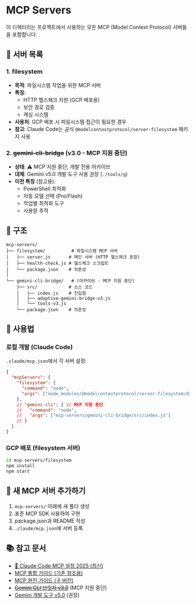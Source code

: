 # MCP Servers

이 디렉터리는 프로젝트에서 사용하는 모든 MCP (Model Context Protocol) 서버들을 포함합니다.

## 📁 서버 목록

### 1. **filesystem** 
- **목적**: 파일시스템 작업을 위한 MCP 서버
- **특징**: 
  - HTTP 헬스체크 지원 (GCP 배포용)
  - 보안 경로 검증
  - 캐싱 시스템
- **사용처**: GCP 배포 시 파일시스템 접근이 필요한 경우
- **참고**: Claude Code는 공식 `@modelcontextprotocol/server-filesystem` 패키지 사용

### 2. ~~**gemini-cli-bridge**~~ (v3.0 - MCP 지원 중단)
- **상태**: ⚠️ MCP 지원 중단, 개발 전용 아카이브
- **대체**: Gemini v5.0 개발 도구 사용 권장 (`./tools/g`)
- **이전 특징** (참고용):
  - PowerShell 최적화
  - 자동 모델 선택 (Pro/Flash)
  - 작업별 최적화 도구
  - 사용량 추적

## 🔧 구조

```
mcp-servers/
├── filesystem/          # 파일시스템 MCP 서버
│   ├── server.js       # 메인 서버 (HTTP 헬스체크 포함)
│   ├── health-check.js # 헬스체크 스크립트
│   └── package.json    # 의존성
│
└── gemini-cli-bridge/   # (아카이브 - MCP 지원 중단)
    ├── src/            # 소스 코드
    │   ├── index.js    # 진입점
    │   ├── adaptive-gemini-bridge-v3.js
    │   └── tools-v3.js
    └── package.json    # 의존성
```

## 📝 사용법

### 로컬 개발 (Claude Code)
`.claude/mcp.json`에서 각 서버 설정:
```json
{
  "mcpServers": {
    "filesystem": {
      "command": "node",
      "args": ["node_modules/@modelcontextprotocol/server-filesystem/dist/index.js"]
    },
    // "gemini-cli": { // MCP 지원 중단
    //   "command": "node",
    //   "args": ["mcp-servers/gemini-cli-bridge/src/index.js"]
    // }
  }
}
```

### GCP 배포 (filesystem 서버)
```bash
cd mcp-servers/filesystem
npm install
npm start
```

## 🚀 새 MCP 서버 추가하기

1. `mcp-servers/` 아래에 새 폴더 생성
2. 표준 MCP SDK 사용하여 구현
3. package.json과 README 작성
4. `.claude/mcp.json`에 서버 등록

## 📚 참고 문서

- [🚀 Claude Code MCP 설정 2025 (최신)](../docs/claude-code-mcp-setup-2025.md)
- [MCP 통합 가이드 (기존 참조용)](../docs/MCP-GUIDE.md)
- [MCP 완전 가이드 (구 버전)](../docs/mcp-complete-guide.md)
- ~~[Gemini CLI 브릿지 v3.0](../docs/gemini-cli-bridge-v3-improvements.md)~~ (MCP 지원 중단)
- [Gemini 개발 도구 v5.0](../docs/gemini-dev-tools-v5-guide.md) (권장)